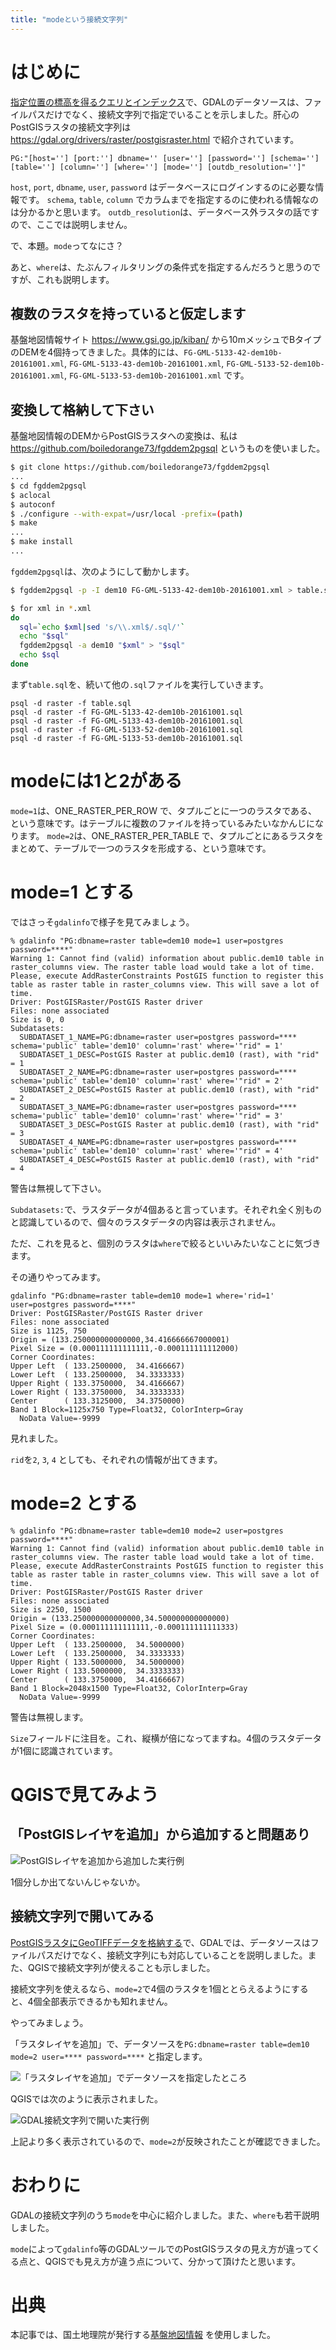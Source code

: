 ```yaml
---
title: "modeという接続文字列"
---
```

# はじめに

[指定位置の標高を得るクエリとインデックス](pickvalue)で、GDALのデータソースは、ファイルパスだけでなく、接続文字列で指定でいることを示しました。肝心のPostGISラスタの接続文字列は https://gdal.org/drivers/raster/postgisraster.html で紹介されています。

```
PG:"[host=''] [port:''] dbname='' [user=''] [password=''] [schema=''] [table=''] [column=''] [where=''] [mode=''] [outdb_resolution='']"
```

``host``, ``port``, ``dbname``, ``user``, ``password`` はデータベースにログインするのに必要な情報です。
``schema``, ``table``, ``column`` でカラムまでを指定するのに使われる情報なのは分かるかと思います。
``outdb_resolution``は、データベース外ラスタの話ですので、ここでは説明しません。

で、本題。``mode``ってなにさ？

あと、``where``は、たぶんフィルタリングの条件式を指定するんだろうと思うのですが、これも説明します。

## 複数のラスタを持っていると仮定します

基盤地図情報サイト https://www.gsi.go.jp/kiban/ から10mメッシュでBタイプのDEMを4個持ってきました。具体的には、``FG-GML-5133-42-dem10b-20161001.xml``, ``FG-GML-5133-43-dem10b-20161001.xml``, ``FG-GML-5133-52-dem10b-20161001.xml``, ``FG-GML-5133-53-dem10b-20161001.xml`` です。

## 変換して格納して下さい

基盤地図情報のDEMからPostGISラスタへの変換は、私は https://github.com/boiledorange73/fgddem2pgsql というものを使いました。

```sh
$ git clone https://github.com/boiledorange73/fgddem2pgsql
...
$ cd fgddem2pgsql
$ aclocal
$ autoconf
$ ./configure --with-expat=/usr/local -prefix=(path)
$ make
...
$ make install
...
```

``fgddem2pgsql``は、次のようにして動かします。

```sh
$ fgddem2pgsql -p -I dem10 FG-GML-5133-42-dem10b-20161001.xml > table.sql

$ for xml in *.xml
do
  sql=`echo $xml|sed 's/\\.xml$/.sql/'`
  echo "$sql"
  fgddem2pgsql -a dem10 "$xml" > "$sql"
  echo $sql
done
```

まず``table.sql``を、続いて他の``.sql``ファイルを実行していきます。

```
psql -d raster -f table.sql
psql -d raster -f FG-GML-5133-42-dem10b-20161001.sql
psql -d raster -f FG-GML-5133-43-dem10b-20161001.sql
psql -d raster -f FG-GML-5133-52-dem10b-20161001.sql
psql -d raster -f FG-GML-5133-53-dem10b-20161001.sql
```

# modeには1と2がある

``mode=1``は、ONE_RASTER_PER_ROW で、タプルごとに一つのラスタである、という意味です。はテーブルに複数のファイルを持っているみたいなかんじになります。
``mode=2``は、ONE_RASTER_PER_TABLE で、タプルごとにあるラスタをまとめて、テーブルで一つのラスタを形成する、という意味です。


# mode=1 とする

ではさっそ``gdalinfo``で様子を見てみましょう。

```
% gdalinfo "PG:dbname=raster table=dem10 mode=1 user=postgres password=****"
Warning 1: Cannot find (valid) information about public.dem10 table in raster_columns view. The raster table load would take a lot of time. Please, execute AddRasterConstraints PostGIS function to register this table as raster table in raster_columns view. This will save a lot of time.
Driver: PostGISRaster/PostGIS Raster driver
Files: none associated
Size is 0, 0
Subdatasets:
  SUBDATASET_1_NAME=PG:dbname=raster user=postgres password=****  schema='public' table='dem10' column='rast' where='"rid" = 1'
  SUBDATASET_1_DESC=PostGIS Raster at public.dem10 (rast), with "rid" = 1
  SUBDATASET_2_NAME=PG:dbname=raster user=postgres password=****  schema='public' table='dem10' column='rast' where='"rid" = 2'
  SUBDATASET_2_DESC=PostGIS Raster at public.dem10 (rast), with "rid" = 2
  SUBDATASET_3_NAME=PG:dbname=raster user=postgres password=****  schema='public' table='dem10' column='rast' where='"rid" = 3'
  SUBDATASET_3_DESC=PostGIS Raster at public.dem10 (rast), with "rid" = 3
  SUBDATASET_4_NAME=PG:dbname=raster user=postgres password=****  schema='public' table='dem10' column='rast' where='"rid" = 4'
  SUBDATASET_4_DESC=PostGIS Raster at public.dem10 (rast), with "rid" = 4
```

警告は無視して下さい。

``Subdatasets:``で、ラスタデータが4個あると言っています。それぞれ全く別ものと認識しているので、個々のラスタデータの内容は表示されません。

ただ、これを見ると、個別のラスタは``where``で絞るといいみたいなことに気づきます。

その通りやってみます。

```
gdalinfo "PG:dbname=raster table=dem10 mode=1 where='rid=1' user=postgres password=****"
Driver: PostGISRaster/PostGIS Raster driver
Files: none associated
Size is 1125, 750
Origin = (133.250000000000000,34.416666667000001)
Pixel Size = (0.000111111111111,-0.000111111112000)
Corner Coordinates:
Upper Left  ( 133.2500000,  34.4166667)
Lower Left  ( 133.2500000,  34.3333333)
Upper Right ( 133.3750000,  34.4166667)
Lower Right ( 133.3750000,  34.3333333)
Center      ( 133.3125000,  34.3750000)
Band 1 Block=1125x750 Type=Float32, ColorInterp=Gray
  NoData Value=-9999
```

見れました。

``rid``を``2``, ``3``, ``4`` としても、それぞれの情報が出てきます。

# mode=2 とする

```
% gdalinfo "PG:dbname=raster table=dem10 mode=2 user=postgres password=****"
Warning 1: Cannot find (valid) information about public.dem10 table in raster_columns view. The raster table load would take a lot of time. Please, execute AddRasterConstraints PostGIS function to register this table as raster table in raster_columns view. This will save a lot of time.
Driver: PostGISRaster/PostGIS Raster driver
Files: none associated
Size is 2250, 1500
Origin = (133.250000000000000,34.500000000000000)
Pixel Size = (0.000111111111111,-0.000111111111333)
Corner Coordinates:
Upper Left  ( 133.2500000,  34.5000000)
Lower Left  ( 133.2500000,  34.3333333)
Upper Right ( 133.5000000,  34.5000000)
Lower Right ( 133.5000000,  34.3333333)
Center      ( 133.3750000,  34.4166667)
Band 1 Block=2048x1500 Type=Float32, ColorInterp=Gray
  NoData Value=-9999
```

警告は無視します。

``Size``フィールドに注目を。これ、縦横が倍になってますね。4個のラスタデータが1個に認識されています。

# QGISで見てみよう

## 「PostGISレイヤを追加」から追加すると問題あり

![PostGISレイヤを追加から追加した実行例](https://github.com/boiledorange73/zenn-content/blob/main/books-images/pgis-raster-beginner/gdalmode/1.png?raw=true)

1個分しか出てないんじゃないか。


## 接続文字列で開いてみる

[PostGISラスタにGeoTIFFデータを格納する](raster2pgsql)で、GDALでは、データソースはファイルパスだけでなく、接続文字列にも対応していることを説明しました。また、QGISで接続文字列が使えることも示しました。

接続文字列を使えるなら、``mode=2``で4個のラスタを1個ととらえるようにすると、4個全部表示できるかも知れません。

やってみましょう。

「ラスタレイヤを追加」で、データソースを``PG:dbname=raster table=dem10 mode=2 user=**** password=****`` と指定します。

![「ラスタレイヤを追加」でデータソースを指定したところ](https://github.com/boiledorange73/zenn-content/blob/main/books-images/pgis-raster-beginner/gdalmode/2.png?raw=true)

QGISでは次のように表示されました。

![GDAL接続文字列で開いた実行例](https://github.com/boiledorange73/zenn-content/blob/main/books-images/pgis-raster-beginner/gdalmode/3.png?raw=true)

上記より多く表示されているので、``mode=2``が反映されたことが確認できました。

# おわりに

GDALの接続文字列のうち``mode``を中心に紹介しました。また、``where``も若干説明しました。

``mode``によって``gdalinfo``等のGDALツールでのPostGISラスタの見え方が違ってくる点と、QGISでも見え方が違う点について、分かって頂けたと思います。

# 出典

本記事では、国土地理院が発行する[基盤地図情報](https://www.gsi.go.jp/kiban/) を使用しました。
